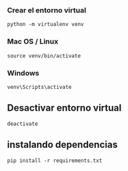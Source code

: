 ### Crear el entorno virtual

    python -m virtualenv venv

### Mac OS / Linux

    source venv/bin/activate

### Windows

    venv\Scripts\activate

## Desactivar entorno virtual

    deactivate

## instalando dependencias

    pip install -r requirements.txt
